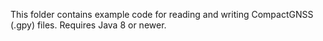 This folder contains example code for reading and writing CompactGNSS (.gpy) files. Requires Java 8 or newer.
